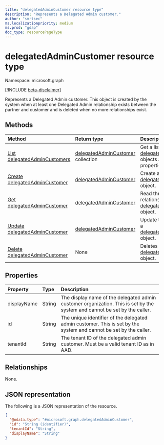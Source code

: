 ```yaml
---
title: "delegatedAdminCustomer resource type"
description: "Represents a Delegated Admin customer."
author: "smrtsec"
ms.localizationpriority: medium
ms.prod: "gdap"
doc_type: resourcePageType
---
```


# delegatedAdminCustomer resource type

Namespace: microsoft.graph

[!INCLUDE [beta-disclaimer](../../includes/beta-disclaimer.md)]

Represents a Delegated Admin customer. This object is created by the system when at least one Delegated Admin relationship exists between the partner and customer and is deleted when no more relationships exist.

## Methods
|Method|Return type|Description|
|:---|:---|:---|
|[List delegatedAdminCustomers](../api/delegatedadmincustomer-list.md)|[delegatedAdminCustomer](../resources/delegatedadmincustomer.md) collection|Get a list of the [delegatedAdminCustomer](../resources/delegatedadmincustomer.md) objects and their properties.|
|[Create delegatedAdminCustomer](../api/tenantrelationship-post-delegatedadmincustomers.md)|[delegatedAdminCustomer](../resources/delegatedadmincustomer.md)|Create a new [delegatedAdminCustomer](../resources/delegatedadmincustomer.md) object.|
|[Get delegatedAdminCustomer](../api/delegatedadmincustomer-get.md)|[delegatedAdminCustomer](../resources/delegatedadmincustomer.md)|Read the properties and relationships of a [delegatedAdminCustomer](../resources/delegatedadmincustomer.md) object.|
|[Update delegatedAdminCustomer](../api/delegatedadmincustomer-update.md)|[delegatedAdminCustomer](../resources/delegatedadmincustomer.md)|Update the properties of a [delegatedAdminCustomer](../resources/delegatedadmincustomer.md) object.|
|[Delete delegatedAdminCustomer](../api/delegatedadmincustomer-delete.md)|None|Deletes a [delegatedAdminCustomer](../resources/delegatedadmincustomer.md) object.|

## Properties
|Property|Type|Description|
|:---|:---|:---|
|displayName|String|The display name of the delegated admin customer organization. This is set by the system and cannot be set by the caller.|
|id|String|The unique identifier of the delegated admin customer. This is set by the system and cannot be set by the caller.|
|tenantId|String|The tenant ID of the delegated admin customer. Must be a valid tenant ID as in AAD.|

## Relationships
None.

## JSON representation
The following is a JSON representation of the resource.
<!-- {
  "blockType": "resource",
  "keyProperty": "id",
  "@odata.type": "microsoft.graph.delegatedAdminCustomer",
  "openType": false
}
-->
``` json
{
  "@odata.type": "#microsoft.graph.delegatedAdminCustomer",
  "id": "String (identifier)",
  "tenantId": "String",
  "displayName": "String"
}
```

